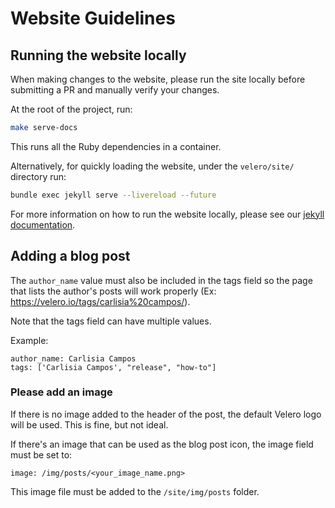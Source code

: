 # Website Guidelines

## Running the website locally

When making changes to the website, please run the site locally before submitting a PR and manually verify your changes.

At the root of the project, run:

```bash
make serve-docs
```

This runs all the Ruby dependencies in a container.

Alternatively, for quickly loading the website, under the `velero/site/` directory run:

```bash
bundle exec jekyll serve --livereload --future
```

For more information on how to run the website locally, please see our [jekyll documentation](https://github.com/velann21/velero/blob/v1.3.1/site/README-JEKYLL.md).

## Adding a blog post

The `author_name` value must also be included in the tags field so the page that lists the author's posts will work properly (Ex: https://velero.io/tags/carlisia%20campos/). 

Note that the tags field can have multiple values. 

Example:

```text
author_name: Carlisia Campos
tags: ['Carlisia Campos', "release", "how-to"]
```

### Please add an image

If there is no image added to the header of the post, the default Velero logo will be used. This is fine, but not ideal. 

If there's an image that can be used as the blog post icon, the image field must be set to: 

```text
image: /img/posts/<your_image_name.png>
```

This image file must be added to the `/site/img/posts` folder.
